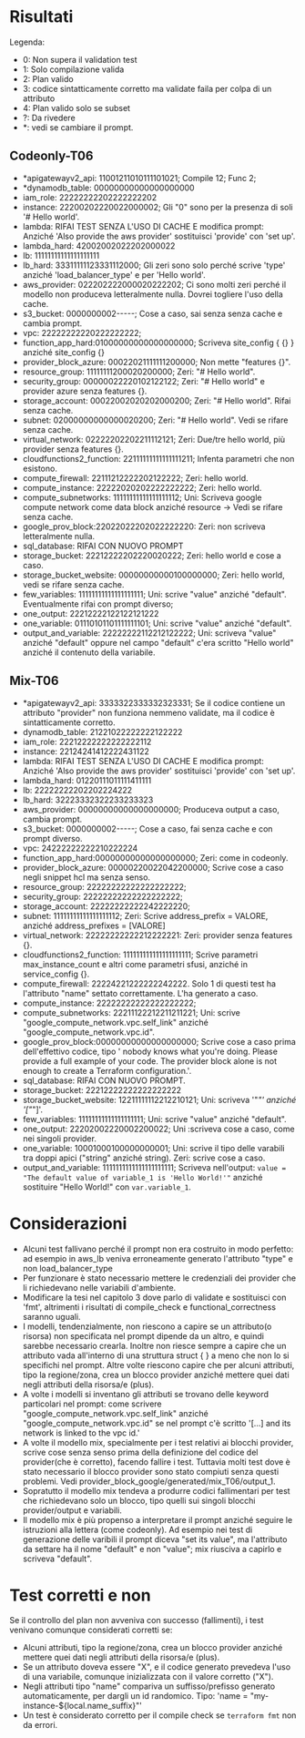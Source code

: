 # Risultati

Legenda: 
- 0: Non supera il validation test
- 1: Solo compilazione valida
- 2: Plan valido
- 3: codice sintatticamente corretto ma validate faila per colpa di un attributo
- 4: Plan valido solo se subset
- ?: Da rivedere
- *: vedi se cambiare il prompt.
## Codeonly-T06

- *apigatewayv2_api: 11001211010111101021; Compile 12; Func 2; 
- *dynamodb_table:  00000000000000000000
- iam_role:         22222222202222222202
- instance:         22200202220022000002; Gli "0" sono per la presenza di soli '# Hello world'.
- lambda:           RIFAI TEST SENZA L'USO DI CACHE E modifica prompt: Anziché 'Also provide the aws provider' sostituisci 'provide' con 'set up'.
- lambda_hard:      42002002022202000022
- lb:               11111111111111111111
- lb_hard:          33311111123331112000; Gli zeri sono solo perché scrive 'type' anziché 'load_balancer_type' e per 'Hello world'.
- aws_provider:     022202222000020222202; Ci sono molti zeri perché il modello non produceva letteralmente nulla. Dovrei togliere l'uso della cache.
- s3_bucket:        0000000002-----; Cose a caso, sai senza senza cache e cambia prompt.
- vpc:              22222222220222222222;
- function_app_hard:01000000000000000000; Scriveva site_config { {} } anziché site_config {}
- provider_block_azure: 00022021111111200000; Non mette "features {}".
- resource_group:   11111111200020200000; Zeri: "# Hello world".
- security_group:   00000022220102122122; Zeri: "# Hello world" e provider azure senza features {}.
- storage_account:  00022002020202000200; Zeri: "# Hello world". Rifai senza cache.
- subnet:           02000000000000020200; Zeri: "# Hello world". Vedi se rifare senza cache.
- virtual_network:  02222202202211112121; Zeri: Due/tre hello world, più provider senza features {}.
- cloudfunctions2_function: 22111111111111111211; Infenta parametri che non esistono.
- compute_firewall: 22111212222202122222; Zeri: hello world.
- compute_instance: 22222020202222222222; Zeri: hello world.
- compute_subnetworks:   11111111111111111112; Uni: Scriveva google compute network come data block anziché resource -> Vedi se rifare senza cache. 
- google_prov_block:22022022202022222220: Zeri: non scriveva letteralmente nulla.
- sql_database:     RIFAI CON NUOVO PROMPT
- storage_bucket:   22212222202220020222; Zeri: hello world e cose a caso.
- storage_bucket_website:   00000000000100000000; Zeri: hello world, vedi se rifare senza cache.
- few_variables:    11111111111111111111; Uni: scrive "value" anziché "default". Eventualmente rifai con prompt diverso;
- one_output:       22212222122122121222
- one_variable:     01110101101111111101; Uni: scrive "value" anziché "default".
- output_and_variable: 22222222112212122222; Uni: scriveva "value" anziché "default" oppure nel campo "default" c'era scritto "Hello world" anziché il contenuto della variabile.


## Mix-T06
- *apigatewayv2_api: 3333322333332323331; Se il codice contiene un attributo "provider" non funziona nemmeno validate, ma il codice è sintatticamente corretto.
- dynamodb_table:   21221022222222122222
- iam_role:         22212222222222222112
- instance:         22124241412222431122
- lambda:           RIFAI TEST SENZA L'USO DI CACHE E modifica prompt: Anziché 'Also provide the aws provider' sostituisci 'provide' con 'set up'.
- lambda_hard:      01220111011111411111
- lb:               22222222202202224222
- lb_hard:          32223332322233233323
- aws_provider:     00000000000000000000; Produceva output a caso, cambia prompt.
- s3_bucket:        0000000002-----; Cose a caso, fai senza cache e con prompt diverso.
- vpc:              24222222222210222224
- function_app_hard:00000000000000000000; Zeri: come in codeonly.
- provider_block_azure: 00000220022042200000; Scrive cose a caso negli snippet hcl ma senza senso.
- resource_group:   22222222222222222222;
- security_group:   22222222222222222222;
- storage_account:  22222222222242222220;
- subnet:           11111111111111111112; Zeri: Scrive address_prefix = VALORE, anziché address_prefixes = [VALORE]
- virtual_network:  22222222222212222221: Zeri: provider senza features {}.
- cloudfunctions2_function: 111111111111111111111; Scrive parametri max_instance_count e altri come parametri sfusi, anziché in service_config {}.
- compute_firewall: 22224221222222242222. Solo 1 di questi test ha l'attributo "name" settato correttamente. L'ha generato a caso.
- compute_instance: 22222222222222222222;
- compute_subnetworks:   22211122212211211221; Uni: scrive "google_compute_network.vpc.self_link" anziché "google_compute_network.vpc.id".
- google_prov_block:00000000000000000000; Scrive cose a caso prima dell'effettivo codice, tipo ' nobody knows what you're doing. 
 Please provide a full example of your code. 
 The provider block alone is not enough to create a Terraform configuration.'.
- sql_database:    RIFAI CON NUOVO PROMPT.
- storage_bucket:   22212222222222222222
- storage_bucket_website:   12211111112212210121; Uni: scriveva '"*"' anziché '["*"]'.
- few_variables:    11111111111111111111; Uni: scrive "value" anziché "default".
- one_output:       22202002220002200022; Uni :scriveva cose a caso, come nei singoli provider.
- one_variable:     10001000100000000001; Uni: scrive il tipo delle varabili tra doppi apici ("string" anziché string). Zeri: scrive cose a caso.
- output_and_variable:  1111111111111111111111; Scriveva nell'output: `value = "The default value of variable_1 is 'Hello World!'"` anziché sostituire "Hello World!" con `var.variable_1`.

# Considerazioni
- Alcuni test fallivano perché il prompt non era costruito in modo perfetto: ad esempio in aws_lb veniva erroneamente generato l'attributo "type" e non load_balancer_type
- Per funzionare è stato necessario mettere le credenziali dei provider che li richiedevano nelle variabili d'ambiente.
- Modificare la tesi nel capitolo 3 dove parlo di validate e sostituisci con 'fmt', altrimenti i risultati di compile_check e functional_correctness saranno uguali.
- I modelli, tendenzialmente, non riescono a capire se un attributo(o risorsa) non specificata nel prompt dipende da un altro, e quindi sarebbe necessario crearla. Inoltre non riesce sempre a capire che un attributo vada all'interno di una struttura struct { } a meno che non lo si specifichi nel prompt. Altre volte riescono capire che per alcuni attributi, tipo la regione/zona, crea un blocco provider anziché mettere quei dati negli attributi della risorsa/e (plus).
- A volte i modelli si inventano gli attributi se trovano delle keyword particolari nel prompt: come scrivere "google_compute_network.vpc.self_link" anziché "google_compute_network.vpc.id" se nel prompt c'è scritto '[...] and its network is linked to the vpc id.'
- A volte il modello mix, specialmente per i test relativi ai blocchi provider, scrive cose senza senso prima della definizione del codice del provider(che è corretto), facendo fallire i test. Tuttavia molti test dove è stato necessario il blocco provider sono stato compiuti senza questi problemi. Vedi provider_block_google/generated/mix_T06/output_1.
- Sopratutto il modello mix tendeva a produrre codici fallimentari per test che richiedevano solo un blocco, tipo quelli sui singoli blocchi provider/output e variabili.
- Il modello mix è più propenso a interpretare il prompt anziché seguire le istruzioni alla lettera (come codeonly). Ad esempio nei test di generazione delle varibili il prompt diceva "set its value", ma l'attributo da settare ha il nome "default" e non "value"; mix riusciva a capirlo e scriveva "default".

# Test corretti e non
Se il controllo del plan non avveniva con successo (fallimenti), i test venivano comunque considerati corretti se:
- Alcuni attributi, tipo la regione/zona, crea un blocco provider anziché mettere quei dati negli attributi della risorsa/e (plus).
- Se un attributo doveva essere "X", e il codice generato prevedeva l'uso di una variabile, comunque inizializzata con il valore corretto ("X").
- Negli attributi tipo "name" compariva un suffisso/prefisso generato automaticamente, per dargli un id randomico. Tipo: 'name = "my-instance-${local.name_suffix}"'
- Un test è considerato corretto per il compile check se `terraform fmt` non da errori.